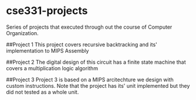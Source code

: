 # cse331-projects
Series of projects that executed through out the course of Computer Organization.

##Project 1
This project covers recursive backtracking and its' implementation to MIPS Assembly

##Project 2
The digital design of this circuit has a finite state machine that covers a multiplication logic algorithm

##Project 3
Project 3 is based on a MIPS arcitechture we design with custom instructions. Note that the project has its' unit implemented but they did not tested as a whole unit.
